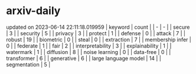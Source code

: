 # arxiv-daily
updated on 2023-06-14 22:11:18.019959
| keyword | count |
| - | - |
| secure | 3 |
| security | 5 |
| privacy | 3 |
| protect | 1 |
| defense | 0 |
| attack | 7 |
| robust | 19 |
| biometric | 0 |
| steal | 0 |
| extraction | 7 |
| membership infer | 0 |
| federate | 1 |
| fair | 2 |
| interpretability | 3 |
| explainability | 1 |
| watermark | 1 |
| diffusion | 8 |
| noise learning | 0 |
| data-free | 0 |
| transformer | 6 |
| generative | 6 |
| large language model | 14 |
| segmentation | 5 |
